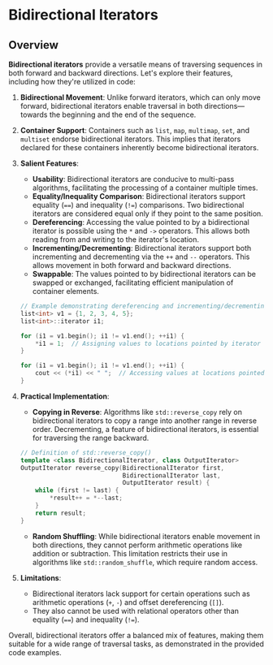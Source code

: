 # Bidirectional Iterators

## Overview

**Bidirectional iterators** provide a versatile means of traversing sequences in both forward and backward directions. Let's explore their features, including how they're utilized in code:

1. **Bidirectional Movement**: Unlike forward iterators, which can only move forward, bidirectional iterators enable traversal in both directions—towards the beginning and the end of the sequence.

2. **Container Support**: Containers such as `list`, `map`, `multimap`, `set`, and `multiset` endorse bidirectional iterators. This implies that iterators declared for these containers inherently become bidirectional iterators.

3. **Salient Features**:

   - **Usability**: Bidirectional iterators are conducive to multi-pass algorithms, facilitating the processing of a container multiple times.
   - **Equality/Inequality Comparison**: Bidirectional iterators support equality (`==`) and inequality (`!=`) comparisons. Two bidirectional iterators are considered equal only if they point to the same position.
   - **Dereferencing**: Accessing the value pointed to by a bidirectional iterator is possible using the `*` and `->` operators. This allows both reading from and writing to the iterator's location.
   - **Incrementing/Decrementing**: Bidirectional iterators support both incrementing and decrementing via the `++` and `--` operators. This allows movement in both forward and backward directions.
   - **Swappable**: The values pointed to by bidirectional iterators can be swapped or exchanged, facilitating efficient manipulation of container elements.

   ```cpp
   // Example demonstrating dereferencing and incrementing/decrementing
   list<int> v1 = {1, 2, 3, 4, 5};
   list<int>::iterator i1;

   for (i1 = v1.begin(); i1 != v1.end(); ++i1) {
       *i1 = 1;  // Assigning values to locations pointed by iterator
   }

   for (i1 = v1.begin(); i1 != v1.end(); ++i1) {
       cout << (*i1) << " ";  // Accessing values at locations pointed by iterator
   }
   ```

4. **Practical Implementation**:

   - **Copying in Reverse**: Algorithms like `std::reverse_copy` rely on bidirectional iterators to copy a range into another range in reverse order. Decrementing, a feature of bidirectional iterators, is essential for traversing the range backward.

   ```cpp
   // Definition of std::reverse_copy()
   template <class BidirectionalIterator, class OutputIterator>
   OutputIterator reverse_copy(BidirectionalIterator first,
                               BidirectionalIterator last,
                               OutputIterator result) {
       while (first != last) {
           *result++ = *--last;
       }
       return result;
   }
   ```

   - **Random Shuffling**: While bidirectional iterators enable movement in both directions, they cannot perform arithmetic operations like addition or subtraction. This limitation restricts their use in algorithms like `std::random_shuffle`, which require random access.

5. **Limitations**:
   - Bidirectional iterators lack support for certain operations such as arithmetic operations (`+`, `-`) and offset dereferencing (`[]`).
   - They also cannot be used with relational operators other than equality (`==`) and inequality (`!=`).

Overall, bidirectional iterators offer a balanced mix of features, making them suitable for a wide range of traversal tasks, as demonstrated in the provided code examples.
